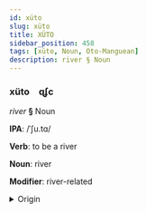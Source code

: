 ```yaml
---
id: xüto
slug: xüto
title: XÜTO
sidebar_position: 458
tags: [xüto, Noun, Oto-Manguean]
description: river § Noun
---
```


### xüto&emsp;<span kind="abugida">ɋʄc</span>

*river* **§** Noun

**IPA**: /ˈʃu.tɑ/

**Verb**: to be a river

**Noun**: river

**Modifier**: river-related

<details>
    <summary>Origin</summary>
    Mixtec yuta [ʒuta]<br/>
    <em>Oto-Manguean Language Family</em>
</details>